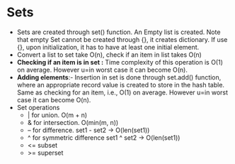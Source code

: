 # Sets

* Sets are created through set\(\) function. An Empty list is created. Note that empty Set cannot be created through {}, it creates dictionary. If use {}, upon initialization, it has to have at least one initial element.
* Convert a list to set take O\(n\), check if an item in list takes O\(n\)
* **Checking if an item is in set :** Time complexity of this operation is O\(1\) on average. However u=in worst case it can become O\(n\).
* **Adding elements**:- Insertion in set is done through set.add\(\) function, where an appropriate record value is created to store in the hash table. Same as checking for an item, i.e., O\(1\) on average. However u=in worst case it can become O\(n\).
* Set operations
  * \| for union. O\(m + n\)
  * & for intersection. O\(min\(m, n\)\) 
  * – for difference. set1 - set2 -&gt; O\(len\(set1\)\)
  * ^ for symmetric difference set1 ^ set2 -&gt; O\(len\(set1\)\)
  * &lt;= subset
  * &gt;= superset

